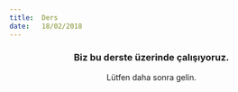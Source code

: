 ```yaml
---
title:  Ders
date:   18/02/2018
---
```


### <center>Biz bu derste üzerinde çalışıyoruz.</center>
<center>Lütfen daha sonra gelin.</center>
